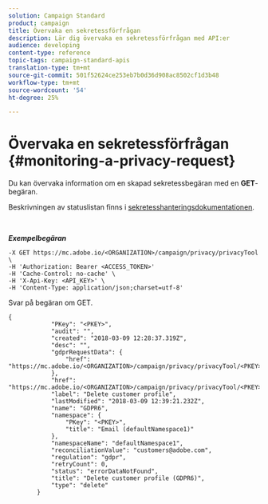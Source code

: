 ```yaml
---
solution: Campaign Standard
product: campaign
title: Övervaka en sekretessförfrågan
description: Lär dig övervaka en sekretessförfrågan med API:er
audience: developing
content-type: reference
topic-tags: campaign-standard-apis
translation-type: tm+mt
source-git-commit: 501f52624ce253eb7b0d36d908ac8502cf1d3b48
workflow-type: tm+mt
source-wordcount: '54'
ht-degree: 25%

---
```



# Övervaka en sekretessförfrågan {#monitoring-a-privacy-request}

Du kan övervaka information om en skapad sekretessbegäran med en **GET**-begäran.

Beskrivningen av statuslistan finns i [sekretesshanteringsdokumentationen](https://helpx.adobe.com/se/campaign/kb/acs-privacy.html#ManagingPrivacyRequests).

<br/>

***Exempelbegäran***

```
-X GET https://mc.adobe.io/<ORGANIZATION>/campaign/privacy/privacyTool \
-H 'Authorization: Bearer <ACCESS_TOKEN>'
-H 'Cache-Control: no-cache' \
-H 'X-Api-Key: <API_KEY>' \
-H 'Content-Type: application/json;charset=utf-8'
```

Svar på begäran om GET.

```
{
            "PKey": "<PKEY>",
            "audit": "",
            "created": "2018-03-09 12:28:37.319Z",
            "desc": "",
            "gdprRequestData": {
                "href": "https://mc.adobe.io/<ORGANIZATION>/campaign/privacy/privacyTool/<PKEY>/gdprRequestData/"
            },
            "href": "https://mc.adobe.io/<ORGANIZATION>/campaign/privacy/privacyTool/<PKEY>",
            "label": "Delete customer profile",
            "lastModified": "2018-03-09 12:39:21.232Z",
            "name": "GDPR6",
            "namespace": {
                "PKey": "<PKEY>",
                "title": "Email (defaultNamespace1)"
            },
            "namespaceName": "defaultNamespace1",
            "reconciliationValue": "customers@adobe.com",
            "regulation": "gdpr",
            "retryCount": 0,
            "status": "errorDataNotFound",
            "title": "Delete customer profile (GDPR6)",
            "type": "delete"
        }
```
